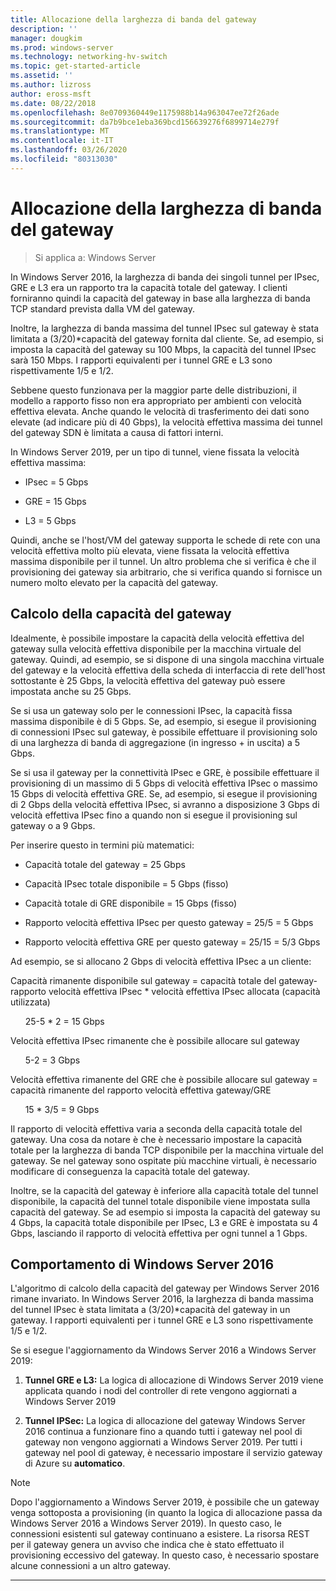 ```yaml
---
title: Allocazione della larghezza di banda del gateway
description: ''
manager: dougkim
ms.prod: windows-server
ms.technology: networking-hv-switch
ms.topic: get-started-article
ms.assetid: ''
ms.author: lizross
author: eross-msft
ms.date: 08/22/2018
ms.openlocfilehash: 8e0709360449e1175988b14a963047ee72f26ade
ms.sourcegitcommit: da7b9bce1eba369bcd156639276f6899714e279f
ms.translationtype: MT
ms.contentlocale: it-IT
ms.lasthandoff: 03/26/2020
ms.locfileid: "80313030"
---
```

# <a name="gateway-bandwidth-allocation"></a>Allocazione della larghezza di banda del gateway

>Si applica a: Windows Server

In Windows Server 2016, la larghezza di banda dei singoli tunnel per IPsec, GRE e L3 era un rapporto tra la capacità totale del gateway. I clienti forniranno quindi la capacità del gateway in base alla larghezza di banda TCP standard prevista dalla VM del gateway.

Inoltre, la larghezza di banda massima del tunnel IPsec sul gateway è stata limitata a (3/20)\*capacità del gateway fornita dal cliente. Se, ad esempio, si imposta la capacità del gateway su 100 Mbps, la capacità del tunnel IPsec sarà 150 Mbps. I rapporti equivalenti per i tunnel GRE e L3 sono rispettivamente 1/5 e 1/2.

Sebbene questo funzionava per la maggior parte delle distribuzioni, il modello a rapporto fisso non era appropriato per ambienti con velocità effettiva elevata. Anche quando le velocità di trasferimento dei dati sono elevate (ad indicare più di 40 Gbps), la velocità effettiva massima dei tunnel del gateway SDN è limitata a causa di fattori interni.

In Windows Server 2019, per un tipo di tunnel, viene fissata la velocità effettiva massima:

-   IPsec = 5 Gbps

-   GRE = 15 Gbps

-   L3 = 5 Gbps

Quindi, anche se l'host/VM del gateway supporta le schede di rete con una velocità effettiva molto più elevata, viene fissata la velocità effettiva massima disponibile per il tunnel. Un altro problema che si verifica è che il provisioning dei gateway sia arbitrario, che si verifica quando si fornisce un numero molto elevato per la capacità del gateway.

## <a name="gateway-capacity-calculation"></a>Calcolo della capacità del gateway

Idealmente, è possibile impostare la capacità della velocità effettiva del gateway sulla velocità effettiva disponibile per la macchina virtuale del gateway. Quindi, ad esempio, se si dispone di una singola macchina virtuale del gateway e la velocità effettiva della scheda di interfaccia di rete dell'host sottostante è 25 Gbps, la velocità effettiva del gateway può essere impostata anche su 25 Gbps.

Se si usa un gateway solo per le connessioni IPsec, la capacità fissa massima disponibile è di 5 Gbps. Se, ad esempio, si esegue il provisioning di connessioni IPsec sul gateway, è possibile effettuare il provisioning solo di una larghezza di banda di aggregazione (in ingresso + in uscita) a 5 Gbps.

Se si usa il gateway per la connettività IPsec e GRE, è possibile effettuare il provisioning di un massimo di 5 Gbps di velocità effettiva IPsec o massimo 15 Gbps di velocità effettiva GRE. Se, ad esempio, si esegue il provisioning di 2 Gbps della velocità effettiva IPsec, si avranno a disposizione 3 Gbps di velocità effettiva IPsec fino a quando non si esegue il provisioning sul gateway o a 9 Gbps.

Per inserire questo in termini più matematici:

- Capacità totale del gateway = 25 Gbps

- Capacità IPsec totale disponibile = 5 Gbps (fisso)

- Capacità totale di GRE disponibile = 15 Gbps (fisso)

- Rapporto velocità effettiva IPsec per questo gateway = 25/5 = 5 Gbps

- Rapporto velocità effettiva GRE per questo gateway = 25/15 = 5/3 Gbps

Ad esempio, se si allocano 2 Gbps di velocità effettiva IPsec a un cliente:

Capacità rimanente disponibile sul gateway = capacità totale del gateway-rapporto velocità effettiva IPsec * velocità effettiva IPsec allocata (capacità utilizzata)

&nbsp;&nbsp;&nbsp;&nbsp;&nbsp;&nbsp;25-5 * 2 = 15 Gbps

Velocità effettiva IPsec rimanente che è possibile allocare sul gateway 

&nbsp;&nbsp;&nbsp;&nbsp;&nbsp;&nbsp;5-2 = 3 Gbps

Velocità effettiva rimanente del GRE che è possibile allocare sul gateway = capacità rimanente del rapporto velocità effettiva gateway/GRE 

&nbsp;&nbsp;&nbsp;&nbsp;&nbsp;&nbsp;15 * 3/5 = 9 Gbps

Il rapporto di velocità effettiva varia a seconda della capacità totale del gateway. Una cosa da notare è che è necessario impostare la capacità totale per la larghezza di banda TCP disponibile per la macchina virtuale del gateway. Se nel gateway sono ospitate più macchine virtuali, è necessario modificare di conseguenza la capacità totale del gateway.

Inoltre, se la capacità del gateway è inferiore alla capacità totale del tunnel disponibile, la capacità del tunnel totale disponibile viene impostata sulla capacità del gateway. Se ad esempio si imposta la capacità del gateway su 4 Gbps, la capacità totale disponibile per IPsec, L3 e GRE è impostata su 4 Gbps, lasciando il rapporto di velocità effettiva per ogni tunnel a 1 Gbps.

## <a name="windows-server-2016-behavior"></a>Comportamento di Windows Server 2016

L'algoritmo di calcolo della capacità del gateway per Windows Server 2016 rimane invariato. In Windows Server 2016, la larghezza di banda massima del tunnel IPsec è stata limitata a (3/20)\*capacità del gateway in un gateway. I rapporti equivalenti per i tunnel GRE e L3 sono rispettivamente 1/5 e 1/2.

Se si esegue l'aggiornamento da Windows Server 2016 a Windows Server 2019:

1.  **Tunnel GRE e L3:** La logica di allocazione di Windows Server 2019 viene applicata quando i nodi del controller di rete vengono aggiornati a Windows Server 2019

2.  **Tunnel IPSec:** La logica di allocazione del gateway Windows Server 2016 continua a funzionare fino a quando tutti i gateway nel pool di gateway non vengono aggiornati a Windows Server 2019. Per tutti i gateway nel pool di gateway, è necessario impostare il servizio gateway di Azure su **automatico**.

>[!NOTE]
>Dopo l'aggiornamento a Windows Server 2019, è possibile che un gateway venga sottoposta a provisioning (in quanto la logica di allocazione passa da Windows Server 2016 a Windows Server 2019). In questo caso, le connessioni esistenti sul gateway continuano a esistere. La risorsa REST per il gateway genera un avviso che indica che è stato effettuato il provisioning eccessivo del gateway. In questo caso, è necessario spostare alcune connessioni a un altro gateway.

---